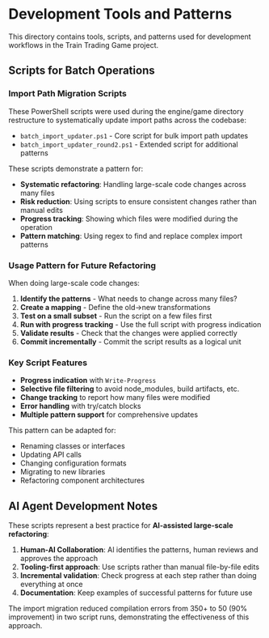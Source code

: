 # Development Tools and Patterns

This directory contains tools, scripts, and patterns used for development workflows in the Train Trading Game project.

## Scripts for Batch Operations

### Import Path Migration Scripts

These PowerShell scripts were used during the engine/game directory restructure to systematically update import paths across the codebase:

- `batch_import_updater.ps1` - Core script for bulk import path updates
- `batch_import_updater_round2.ps1` - Extended script for additional patterns

These scripts demonstrate a pattern for:
- **Systematic refactoring**: Handling large-scale code changes across many files
- **Risk reduction**: Using scripts to ensure consistent changes rather than manual edits
- **Progress tracking**: Showing which files were modified during the operation
- **Pattern matching**: Using regex to find and replace complex import patterns

### Usage Pattern for Future Refactoring

When doing large-scale code changes:

1. **Identify the patterns** - What needs to change across many files?
2. **Create a mapping** - Define the old→new transformations
3. **Test on a small subset** - Run the script on a few files first
4. **Run with progress tracking** - Use the full script with progress indication
5. **Validate results** - Check that the changes were applied correctly
6. **Commit incrementally** - Commit the script results as a logical unit

### Key Script Features

- **Progress indication** with `Write-Progress`
- **Selective file filtering** to avoid node_modules, build artifacts, etc.
- **Change tracking** to report how many files were modified
- **Error handling** with try/catch blocks
- **Multiple pattern support** for comprehensive updates

This pattern can be adapted for:
- Renaming classes or interfaces
- Updating API calls
- Changing configuration formats
- Migrating to new libraries
- Refactoring component architectures

## AI Agent Development Notes

These scripts represent a best practice for **AI-assisted large-scale refactoring**:

1. **Human-AI Collaboration**: AI identifies the patterns, human reviews and approves the approach
2. **Tooling-first approach**: Use scripts rather than manual file-by-file edits
3. **Incremental validation**: Check progress at each step rather than doing everything at once
4. **Documentation**: Keep examples of successful patterns for future use

The import migration reduced compilation errors from 350+ to 50 (90% improvement) in two script runs, demonstrating the effectiveness of this approach.
